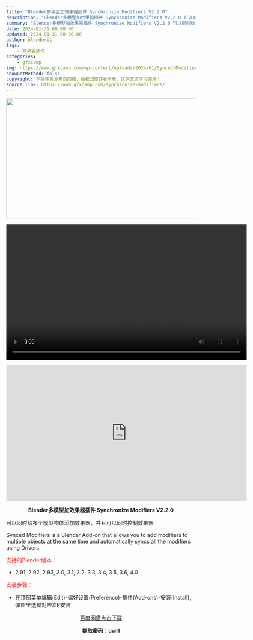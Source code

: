 ```yaml
---
title: "Blender多模型加效果器插件 Synchronize Modifiers V2.2.0"
description: "Blender多模型加效果器插件 Synchronize Modifiers V2.2.0 可以同时给多个模型物体添加效果器，并且可以同时控制效果器 Synced Modifiers is a Ble..."
summary: "Blender多模型加效果器插件 Synchronize Modifiers V2.2.0 可以同时给多个模型物体添加效果器，并且可以同时控制效果器 Synced Modifiers is a Ble..."
date: 2024-01-31 00:00:00
updated: 2024-01-31 00:00:00
author: blenderit
tags: 
    - 效果器插件
categories:
    - gfxcamp
img: https://www.gfxcamp.com/wp-content/uploads/2024/01/Synced-Modifiers.jpg
showGetMethod: false
copyright: 本插件资源来自网络，版权归原作者所有，仅供交流学习使用！
source_link: https://www.gfxcamp.com/synchronize-modifiers/
---
```

<div><p><img decoding="async" class="aligncenter size-full wp-image-118254" src="https://www.gfxcamp.com/wp-content/uploads/2024/01/Synced-Modifiers.jpg" data-src="https://www.gfxcamp.com/wp-content/uploads/2024/01/Synced-Modifiers.jpg" alt="" width="640" height="320" data-srcset="https://www.gfxcamp.com/wp-content/uploads/2024/01/Synced-Modifiers.jpg 640w, https://www.gfxcamp.com/wp-content/uploads/2024/01/Synced-Modifiers-150x75.jpg 150w" data-sizes="(max-width: 640px) 100vw, 640px"><br>
</p><center><div style="width: 640px;" class="wp-video"><!--[if lt IE 9]><script>document.createElement('video');</script><![endif]-->
<video class="wp-video-shortcode" id="video-118253-1" width="640" height="360" preload="true" controls="controls"><source type="video/mp4" src="http://cloud.video.taobao.com/play/u/null/p/1/e/6/t/1/448333084080.mp4?_=1"></source><a href="http://cloud.video.taobao.com/play/u/null/p/1/e/6/t/1/448333084080.mp4">http://cloud.video.taobao.com/play/u/null/p/1/e/6/t/1/448333084080.mp4</a></video></div></center><p style="text-align: center;"><iframe loading="lazy" src="https://player.youku.com/embed/XNjM2NjM0NzI4MA==" width="640" height="360" frameborder="0" allowfullscreen="allowfullscreen" data-mce-fragment="1"></iframe></p><p style="text-align: center;"><strong>Blender多模型加效果器插件 Synchronize Modifiers V2.2.0</strong></p><p>可以同时给多个模型物体添加效果器，并且可以同时控制效果器</p><p>Synced Modifiers is a Blender Add-on that allows you to add modifiers to multiple objects at the same time and automatically syncs all the modifiers using Drivers.</p><p style="text-align: left;"><span style="color: #ff0000;">支持的Blender版本：</span></p><ul>
<li style="text-align: left;">2.91, 2.92, 2.93, 3.0, 3.1, 3.2, 3.3, 3.4, 3.5, 3.6, 4.0</li>
</ul><p style="text-align: left;"><span style="color: #ff0000;">安装步骤：</span></p><ul>
<li>在顶部菜单编辑(Edit)-偏好设置(Preference)-插件(Add-ons)-安装(Install),弹窗里选择对应ZIP安装</li>
</ul><p style="text-align: center;"><a class="maxbutton-3 maxbutton maxbutton-baidu" target="_blank" rel="noopener" href="https://pan.baidu.com/s/1V6xMNIOFzKP4BmoK7VT2Kg?pwd=uwi1"><span class="mb-text">百度网盘点击下载</span></a></p><p style="text-align: center;"><strong>提取密码：uwi1</strong></p></div>